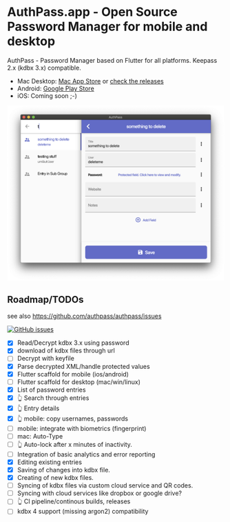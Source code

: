 # AuthPass.app - Open Source Password Manager for mobile and desktop

AuthPass - Password Manager based on Flutter for all platforms. Keepass 2.x (kdbx 3.x) compatible.

* Mac Desktop: [Mac App Store](https://apps.apple.com/app/authpass-password-manager/id1478552452?ls=1&mt=12) or [check the releases](https://github.com/authpass/authpass/releases)
* Android: [Google Play Store](https://play.google.com/store/apps/details?id=design.codeux.authpass)
* iOS: Coming soon ;-)

![Mac OS Screenshot](_docs/authpass-screenshot-mac-os.png)

## Roadmap/TODOs

see also https://github.com/authpass/authpass/issues

[![GitHub issues](https://img.shields.io/github/issues-raw/authpass/authpass)](https://github.com/authpass/authpass/issues)

* [x] Read/Decrypt kdbx 3.x using password
* [x] download of kdbx files through url
* [ ] Decrypt with keyfile
* [x] Parse decrypted XML/handle protected values
* [x] Flutter scaffold for mobile (ios/android)
* [ ] Flutter scaffold for desktop (mac/win/linux)
* [x] List of password entries
* [x] 👆️ Search through entries
* [x] 👆️ Entry details
* [x] 👆️ mobile: copy usernames, passwords
* [ ] mobile: integrate with biometrics (fingerprint)
* [ ] mac: Auto-Type
* [ ] 👆️ Auto-lock after x minutes of inactivity.
* [ ] Integration of basic analytics and error reporting
* [x] Editing existing entries
* [x] Saving of changes into kdbx file.
* [x] Creating of new kdbx files.
* [ ] Syncing of kdbx files via custom cloud service and QR codes.
* [ ] Syncing with cloud services like dropbox or google drive?
* [ ] 👆️ CI pipeline/continous builds, releases
* [ ] kdbx 4 support (missing argon2) compatibility
